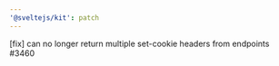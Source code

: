 ```yaml
---
'@sveltejs/kit': patch
---
```


[fix] can no longer return multiple set-cookie headers from endpoints #3460
